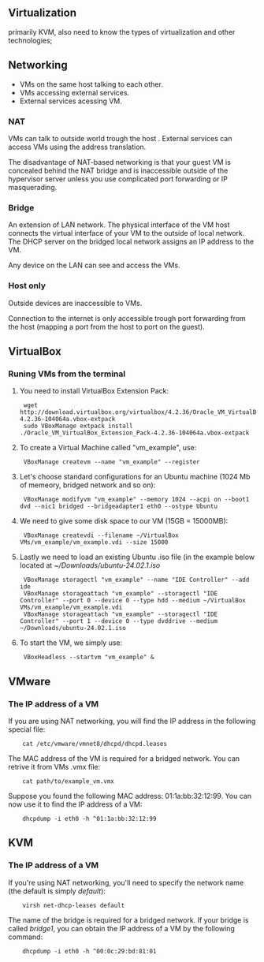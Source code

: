 ## Virtualization

primarily KVM, also need to know the types of virtualization and other technologies;

## Networking

* VMs on the same host talking to each other.
* VMs accessing external services.
* External services acessing VM.

### NAT

VMs can talk to outside world trough the host .
External services can access VMs using the address translation.

The disadvantage of NAT-based networking is that your guest VM is concealed behind the NAT bridge and is inaccessible outside of the hypervisor server unless you use complicated port forwarding or IP masquerading.

### Bridge

An extension of LAN network.
The physical interface of the VM host connects the virtual interface of your VM to the outside of local network.
The DHCP server on the bridged local network assigns an IP address to the VM.

Any device on the LAN can see and access the VMs.

### Host only

Outside devices are inaccessible to VMs.

Connection to the internet is only accessible trough port forwarding from the host (mapping a port from the host to port on the guest).

## VirtualBox


### Runing VMs from the terminal

1. You need to install VirtualBox Extension Pack:

        wget http://download.virtualbox.org/virtualbox/4.2.36/Oracle_VM_VirtualBox_Extension_Pack-4.2.36-104064a.vbox-extpack
        sudo VBoxManage extpack install ./Oracle_VM_VirtualBox_Extension_Pack-4.2.36-104064a.vbox-extpack
        
2. To create a Virtual Machine called "vm_example", use:

        VBoxManage createvm --name "vm_example" --register

3. Let's choose standard configurations for an Ubuntu machine (1024 Mb of memeory, bridged network and so on):

        VBoxManage modifyvm "vm_example" --memory 1024 --acpi on --boot1 dvd --nic1 bridged --bridgeadapter1 eth0 --ostype Ubuntu

4. We need to give some disk space to our VM (15GB = 15000MB):

        VBoxManage createvdi --filename ~/VirtualBox VMs/vm_example/vm_example.vdi --size 15000

5. Lastly we need to load an existing Ubuntu .iso file (in the example below located at *~/Downloads/ubuntu-24.02.1.iso*

        VBoxManage storagectl "vm_example" --name "IDE Controller" --add ide
        VBoxManage storageattach "vm_example" --storagectl "IDE Controller" --port 0 --device 0 --type hdd --medium ~/VirtualBox VMs/vm_example/vm_example.vdi
        VBoxManage storageattach "vm_example" --storagectl "IDE Controller" --port 1 --device 0 --type dvddrive --medium ~/Downloads/ubuntu-24.02.1.iso

6. To start the VM, we simply use:

        VBoxHeadless --startvm "vm_example" &

## VMware

### The IP address of a VM

If you are using NAT networking, you will find the IP address in the following special file:

        cat /etc/vmware/vmnet8/dhcpd/dhcpd.leases

The MAC address of the VM is required for a bridged network. You can retrive it from VMs .vmx file:

        cat path/to/example_vm.vmx

Suppose you found the following MAC address: 01:1a:bb:32:12:99.
You can now use it to find the IP address of a VM:

        dhcpdump -i eth0 -h ^01:1a:bb:32:12:99

## KVM

### The IP address of a VM

If you're using NAT networking, you'll need to specify the network name (the default is simply *default*): 

        virsh net-dhcp-leases default

The name of the bridge is required for a bridged network.
If your bridge is called *bridge1*, you can obtain the IP address of a VM by the following command: 

        dhcpdump -i eth0 -h ^00:0c:29:bd:81:01
